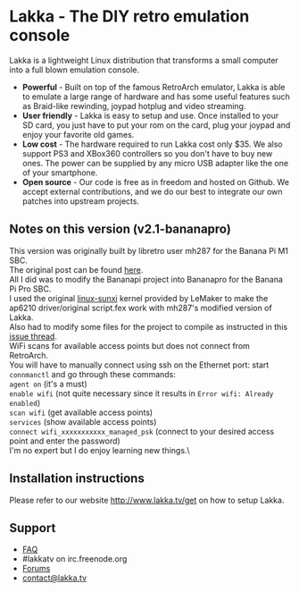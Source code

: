 # Lakka - The DIY retro emulation console

Lakka is a lightweight Linux distribution that transforms a small computer into a full blown emulation console.

* **Powerful** - Built on top of the famous RetroArch emulator, Lakka is able to emulate a large range of hardware and has some useful features such as Braid-like rewinding, joypad hotplug and video streaming.
* **User friendly** - Lakka is easy to setup and use. Once installed to your SD card, you just have to put your rom on the card, plug your joypad and enjoy your favorite old games.
* **Low cost** - The hardware required to run Lakka cost only $35. We also support PS3 and XBox360 controllers so you don't have to buy new ones. The power can be supplied by any micro USB adapter like the one of your smartphone.
* **Open source** - Our code is free as in freedom and hosted on Github. We accept external contributions, and we do our best to integrate our own patches into upstream projects.

## Notes on this version (v2.1-bananapro)
This version was originally built by libretro user mh287 for the Banana Pi M1 SBC.\
The original post can be found [here](https://forums.libretro.com/t/lakka-image-for-banana-pi-m1/32244).\
All I did was to modify the Bananapi project into Bananapro for the Banana Pi Pro SBC.\
I used the original [linux-sunxi](https://github.com/LeMaker/linux-sunxi) kernel provided by LeMaker to make the ap6210 driver/original script.fex work with mh287's modified version of Lakka.\
Also had to modify some files for the project to compile as instructed in this [issue thread](https://github.com/asdf288/Lakka-LibreELEC/issues/2).\
WiFi scans for available access points but does not connect from RetroArch.\
You will have to manually connect using ssh on the Ethernet port: start `connmanctl` and go through these commands:\
`agent on` (it's a must)\
`enable wifi` (not quite necessary since it results in `Error wifi: Already enabled`)\
`scan wifi` (get available access points)\
`services` (show available access points)\
`connect wifi_xxxxxxxxxxx_managed_psk` (connect to your desired access point and enter the password)\
I'm no expert but I do enjoy learning new things.\

## Installation instructions

Please refer to our website http://www.lakka.tv/get on how to setup Lakka.

## Support

* [FAQ](https://github.com/lakkatv/Lakka/wiki/FAQ)
* #lakkatv on irc.freenode.org
* [Forums](https://forums.libretro.com/c/libretro/lakka-tv-general)
* contact@lakka.tv
